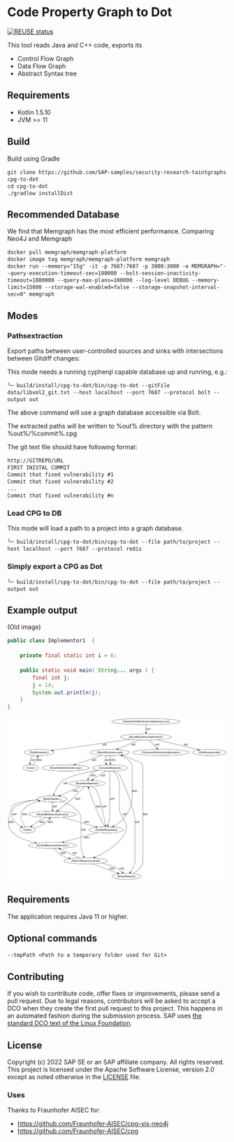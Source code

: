 # Code Property Graph to Dot

[![REUSE status](https://api.reuse.software/badge/github.com/SAP-samples/security-research-taintgraphs)](https://api.reuse.software/info/github.com/SAP-samples/security-research-taintgraphs)


This tool reads Java and C++ code, exports its
- Control Flow Graph
- Data Flow Graph
- Abstract Syntax tree

## Requirements

- Kotlin 1.5.10
- JVM >= 11

## Build

Build using Gradle

```
git clone https://github.com/SAP-samples/security-research-taintgraphs cpg-to-dot
cd cpg-to-dot
./gradlew installDist
```

## Recommended Database

We find that Memgraph has the most efficient performance. Comparing Neo4J and Memgraph
```
docker pull memgraph/memgraph-platform
docker image tag memgraph/memgraph-platform memgraph
docker run --memory="15g" -it -p 7687:7687 -p 3000:3000 -e MEMGRAPH="--query-execution-timeout-sec=180000 --bolt-session-inactivity-timeout=1800000 --query-max-plans=100000 --log-level DEBUG --memory-limit=15000 --storage-wal-enabled=false --storage-snapshot-interval-sec=0" memgraph
```

## Modes

### Pathsextraction
Export paths between user-controlled sources and sinks with intersections between Gitdiff changes:

This mode needs a running cypherql capable database up and running, e.g.:
```
╰─ build/install/cpg-to-dot/bin/cpg-to-dot --gitFile data/libxml2_git.txt --host localhost --port 7687 --protocol bolt --output out
```
The above command will use a graph database accessible via Bolt. 

The extracted paths will be written to %out% directory with the pattern %out%/%commit%.cpg

The git text file should have following format:
```
http://GITREPO/URL
FIRST INISTAL COMMIT
Commit that fixed vulnerability #1
Commit that fixed vulnerability #2
...
Commit that fixed vulnerability #n
```

### Load CPG to DB
This mode will load a path to a project into a graph database.
```
╰─ build/install/cpg-to-dot/bin/cpg-to-dot --file path/to/project --host localhost --port 7687 --protocol redis
```

### Simply export a CPG as Dot
```
╰─ build/install/cpg-to-dot/bin/cpg-to-dot --file path/to/project --output out
```

## Example output
(Old image)
```Java
public class Implementor1  {

    private final static int i = 6;

    public static void main( String... args ) {
        final int j;
        j = 14;
        System.out.println(j);
    }
}
```

![visualized dot](example.png "visualized dot example")


## Requirements

The application requires Java 11 or higher.

## Optional commands

```
--tmpPath <Path to a temporary folder used for Git>
```

## Contributing
If you wish to contribute code, offer fixes or improvements, please send a pull request. Due to legal reasons, contributors will be asked to accept a DCO when they create the first pull request to this project. This happens in an automated fashion during the submission process. SAP uses [the standard DCO text of the Linux Foundation](https://developercertificate.org/).

## License
Copyright (c) 2022 SAP SE or an SAP affiliate company. All rights reserved. This project is licensed under the Apache Software License, version 2.0 except as noted otherwise in the [LICENSE](LICENSES/Apache-2.0.txt) file.

### Uses

Thanks to Fraunhofer AISEC for:
- https://github.com/Fraunhofer-AISEC/cpg-vis-neo4j
- https://github.com/Fraunhofer-AISEC/cpg
